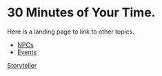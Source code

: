 <!-- TITLE: Twin Cities by Night -->
<!-- SUBTITLE: A current game run by K. Dorsey -->

# 30 Minutes of Your Time.

Here is a landing page to link to other topics.

* [NPCs](/home/vtm/npc)
* [Events](/home/vtm/events)

[Storyteller](/home/vtm/st)